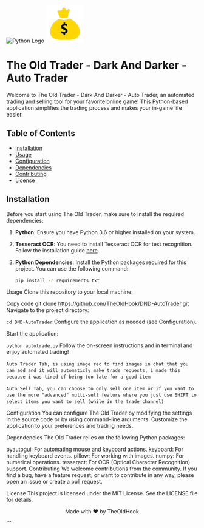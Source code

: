 <p align="left">
  <img src="https://upload.wikimedia.org/wikipedia/commons/c/c3/Python-logo-notext.svg" alt="Python Logo" width="100">
  <img src="./icons/gold.png" alt="Project Banner" width="100">
</p>

# The Old Trader - Dark And Darker - Auto Trader




Welcome to The Old Trader - Dark And Darker - Auto Trader, an automated trading and selling tool for your favorite online game! This Python-based application simplifies the trading process and makes your in-game life easier.

## Table of Contents

- [Installation](#installation)
- [Usage](#usage)
- [Configuration](#configuration)
- [Dependencies](#dependencies)
- [Contributing](#contributing)
- [License](#license)

## Installation

Before you start using The Old Trader, make sure to install the required dependencies:

1. **Python**: Ensure you have Python 3.6 or higher installed on your system.

2. **Tesseract OCR**: You need to install Tesseract OCR for text recognition. Follow the installation guide [here](https://github.com/UB-Mannheim/tesseract/wiki).

3. **Python Dependencies**: Install the Python packages required for this project. You can use the following command:

   ```bash
   pip install -r requirements.txt
Usage
Clone this repository to your local machine:


Copy code
git clone https://github.com/TheOldHook/DND-AutoTrader.git
Navigate to the project directory:


```cd DND-AutoTrader```
Configure the application as needed (see Configuration).

Start the application:

```python autotrade.py```
Follow the on-screen instructions and in terminal and enjoy automated trading!

```Auto Trader Tab, is using image rec to find images in chat that you can add and it will automaticly make trade requests, i made this because i was tired of being too late for a good item```

```Auto Sell Tab, you can choose to only sell one item or if you want to use the more "advanced" multi-sell feature where you just use SHIFT to select items you want to sell (while in the trade channel)```

Configuration
You can configure The Old Trader by modifying the settings in the source code or by using command-line arguments. Customize the application to your preferences and trading needs.

Dependencies
The Old Trader relies on the following Python packages:

pyautogui: For automating mouse and keyboard actions.
keyboard: For handling keyboard events.
pillow: For working with images.
numpy: For numerical operations.
tesseract: For OCR (Optical Character Recognition) support.
Contributing
We welcome contributions from the community. If you find a bug, have a feature request, or want to contribute in any way, please open an issue or create a pull request.

License
This project is licensed under the MIT License. See the LICENSE file for details.

<p align="center">
  Made with ❤️ by TheOldHook
</p>
```
